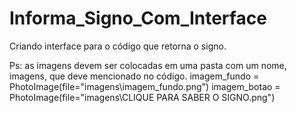 # Informa_Signo_Com_Interface
Criando interface para o código que retorna o signo.

Ps: as imagens devem ser colocadas em uma pasta com um nome, imagens, que deve mencionado no código.
imagem_fundo = PhotoImage(file="imagens\\imagem_fundo.png")
imagem_botao = PhotoImage(file="imagens\\CLIQUE PARA SABER O SIGNO.png")
